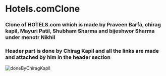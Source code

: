 # Hotels.comClone

### Clone of HOTELS.com which is made by Praveen Barfa, chirag kapil, Mayuri Patil, Shubham Sharma and bijeshwor Sharma under menotr Nikhil ###

### Header part is done by Chirag Kapil and all the links are made and attached by him in the header section ###
![doneByChiragKapil](https://github.com/ChiragKapil03/Hotels.comClone/assets/156374521/1082c863-b697-4f00-a46c-ba2991dc0994)


